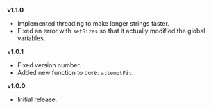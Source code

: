 **v1.1.0**
* Implemented threading to make longer strings faster.
* Fixed an error with `setSizes` so that it actually modified the global variables.

**v1.0.1**
* Fixed version number.
* Added new function to core: `attemptFit`.

**v1.0.0**
* Initial release.
